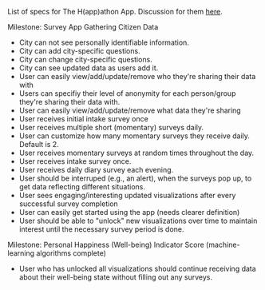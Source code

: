 List of specs for The H(app)athon App. Discussion for them [here](https://github.com/IDCubed/oms-happathon/issues/3).

Milestone: Survey App Gathering Citizen Data

* City can not see personally identifiable information.
* City can add city-specific questions.
* City can change city-specific questions.
* City can see updated data as users add it.
* User can easily view/add/update/remove who they're sharing their data with
* Users can specifiy their level of anonymity for each person/group they're sharing their data with.
* User can easily view/add/update/remove what data they're sharing
* User receives initial intake survey once
* User receives multiple short (momentary) surveys daily.
* User can customize how many momentary surveys they receive daily. Default is 2.
* User receives momentary surveys at random times throughout the day.
* User receives intake survey once.
* User receives daily diary survey each evening.
* User should be interruped (e.g., an alert), when the surveys pop up, to get data reflecting different situations.
* User sees engaging/interesting updated visualizations after every successful survey completion
* User can easily get started using the app (needs clearer definition)
* User should be able to "unlock" new visualizations over time to maintain interest until the necessary survey period is done.


Milestone: Personal Happiness (Well-being) Indicator Score (machine-learning algorithms complete)
* User who has unlocked all visualizations should continue receiving data about their well-being state without filling out any surveys.
